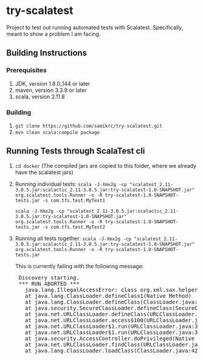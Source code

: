 # try-scalatest
Project to test out running automated tests with Scalatest.
Specifically, meant to show a problem I am facing.

## Building Instructions

### Prerequisites
1. JDK, version 1.8.0_144 or later
2. maven, version 3.3.9 or later
3. scala, version 2.11.8

### Building
1. `git clone https://github.com/samikrc/try-scalatest.git`
2. `mvn clean scala:compile package`

## Running Tests through ScalaTest cli
1. `cd docker` (The compiled jars are copied to this folder, where we already have the scalatest jars)
2. Running individual tests: 
    `scala -J-Xmx2g -cp "scalatest_2.11-3.0.5.jar:scalactic_2.11-3.0.5.jar:try-scalatest-1.0-SNAPSHOT.jar" org.scalatest.tools.Runner -o -R try-scalatest-1.0-SNAPSHOT-tests.jar -s com.tfs.test.MyTest1` 
    
    `scala -J-Xmx2g -cp "scalatest_2.11-3.0.5.jar:scalactic_2.11-3.0.5.jar:try-scalatest-1.0-SNAPSHOT.jar" org.scalatest.tools.Runner -o -R try-scalatest-1.0-SNAPSHOT-tests.jar -s com.tfs.test.MyTest2`
    
3. Running all tests together:
    `scala -J-Xmx2g -cp "scalatest_2.11-3.0.5.jar:scalactic_2.11-3.0.5.jar:try-scalatest-1.0-SNAPSHOT.jar" org.scalatest.tools.Runner -o -R try-scalatest-1.0-SNAPSHOT-tests.jar`
    
    This is currently failing with the following message:
    <pre>
    Discovery starting.
    *** RUN ABORTED ***
      java.lang.IllegalAccessError: class org.xml.sax.helpers.SecuritySupport12 cannot access its superclass org.xml.sax.helpers.SecuritySupport
      at java.lang.ClassLoader.defineClass1(Native Method)
      at java.lang.ClassLoader.defineClass(ClassLoader.java:763)
      at java.security.SecureClassLoader.defineClass(SecureClassLoader.java:142)
      at java.net.URLClassLoader.defineClass(URLClassLoader.java:467)
      at java.net.URLClassLoader.access$100(URLClassLoader.java:73)
      at java.net.URLClassLoader$1.run(URLClassLoader.java:368)
      at java.net.URLClassLoader$1.run(URLClassLoader.java:362)
      at java.security.AccessController.doPrivileged(Native Method)
      at java.net.URLClassLoader.findClass(URLClassLoader.java:361)
      at java.lang.ClassLoader.loadClass(ClassLoader.java:424)
    </pre>
  
